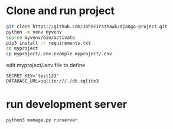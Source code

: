 # Clone and run project
```bash
git clone https://github.com/JohnFirsthawk/django-project.git
python -m venv myvenv
source myvenv/bin/activate
pip3 install -r requirements.txt
cd myproject
cp myproject/.env.example myproject/.env
```
edit myproject/.env file to define
```vim
SECRET_KEY='test123'
DATABASE_URL=sqlite:///./db.sqlite3
```
# run development server
```bash
python3 manage.py runserver
```
